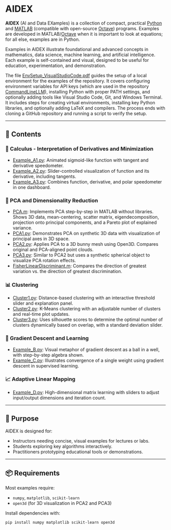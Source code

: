 # AIDEX

**AIDEX** (AI and Data EXamples) is a collection of compact, practical [Python](https://www.python.org/) and [MATLAB](https://www.mathworks.com/) (compatible with open-source [Octave](https://www.octave.org/)) programs.  Examples are developed in MATLAB/[Octave](https://www.octave.org/) when it is important to look at equations; for all else, examples are in Python.  

Examples in AIDEX illustrate foundational and advanced concepts in mathematics, data science, machine learning, and artificial intelligence. Each example is self-contained and visual, designed to be useful for education, experimentation, and demonstration. 

The file [EnvSetup_VisualStudioCode.pdf](EnvSetup_VisualStudioCode.pdf) guides the setup of a local environment for the examples  of the repository. It covers configuring environment variables for API keys (which are  used in the repository [CommandLineLLM](https://github.com/biomathematicus/CommandLineLLM)), installing Python with proper PATH settings, and optionally adding tools like Visual Studio Code, Git, and Windows Terminal. It includes steps for creating virtual environments, installing key Python libraries, and optionally adding LaTeX and compilers. The process ends with cloning a GitHub repository and running a script to verify the setup.

---

## 📁 Contents

### 🧮 Calculus - Interpretation of Derivatives and Minimization
- [Example_A1.py](Example_A1.py): Animated sigmoid-like function with tangent and derivative speedometer.
- [Example_A2.py](Example_A2.py): Slider-controlled visualization of function and its derivative, including tangents.
- [Example_A3.py](Example_A3.py): Combines function, derivative, and polar speedometer in one dashboard.

### 🔢 PCA and Dimensionality Reduction
- [PCA.m](PCA.m): Implements PCA step-by-step in MATLAB without libraries. Shows 3D data, mean-centering, scatter matrix, eigendecomposition, projection onto principal components, and a Pareto plot of explained variance.
- [PCA1.py](PCA1.py): Demonstrates PCA on synthetic 3D data with visualization of principal axes in 3D space.
- [PCA2.py](PCA2.py): Applies PCA to a 3D bunny mesh using Open3D. Compares original and PCA-aligned point clouds.
- [PCA3.py](PCA3.py): Similar to PCA2 but uses a synthetic spherical object to visualize PCA rotation effects.
- [FisherLinearDiscriminant.m](FisherLinearDiscriminant.m): Compares the direction of greatest variation vs. the direction of greatest discrimination. 

### 📊 Clustering
- [Cluster1.py](Cluster1.py): Distance-based clustering with an interactive threshold slider and explanation panel.
- [Cluster2.py](Cluster2.py): K-Means clustering with an adjustable number of clusters and real-time plot updates.
- [Cluster3.py](Cluster3.py): Uses silhouette scores to determine the optimal number of clusters dynamically based on overlap, with a standard deviation slider.

### 🧠 Gradient Descent and Learning
- [Example_B.py](Example_B.py): Visual metaphor of gradient descent as a ball in a well, with step-by-step algebra shown.
- [Example_C.py](Example_C.py): Illustrates convergence of a single weight using gradient descent in supervised learning.

### 📈 Adaptive Linear Mapping
- [Example_D.py](Example_D.py): High-dimensional matrix learning with sliders to adjust input/output dimensions and iteration count.

---

## 🧭 Purpose

AIDEX is designed for:
- Instructors needing concise, visual examples for lectures or labs.
- Students exploring key algorithms interactively.
- Practitioners prototyping educational tools or demonstrations.

---

## 📦 Requirements

Most examples require:
- `numpy`, `matplotlib`, `scikit-learn`
- `open3d` (for 3D visualization in PCA2 and PCA3)

Install dependencies with:
```bash
pip install numpy matplotlib scikit-learn open3d
